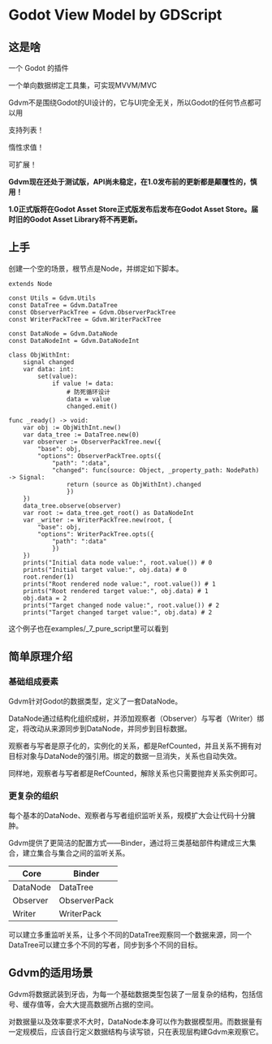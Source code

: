 # Godot View Model by GDScript

## 这是啥

一个 Godot 的插件

一个单向数据绑定工具集，可实现MVVM/MVC

Gdvm不是围绕Godot的UI设计的，它与UI完全无关，所以Godot的任何节点都可以用

支持列表！

惰性求值！

可扩展！

**Gdvm现在还处于测试版，API尚未稳定，在1.0发布前的更新都是颠覆性的，慎用！**

**1.0正式版将在Godot Asset Store正式版发布后发布在Godot Asset Store。届时旧的Godot Asset Library将不再更新。**

## 上手

创建一个空的场景，根节点是Node，并绑定如下脚本。

```gdscript
extends Node

const Utils = Gdvm.Utils
const DataTree = Gdvm.DataTree
const ObserverPackTree = Gdvm.ObserverPackTree
const WriterPackTree = Gdvm.WriterPackTree

const DataNode = Gdvm.DataNode
const DataNodeInt = Gdvm.DataNodeInt

class ObjWithInt:
	signal changed
	var data: int:
		set(value):
			if value != data:
				# 防死循环设计
				data = value
				changed.emit()

func _ready() -> void:
	var obj := ObjWithInt.new()
	var data_tree := DataTree.new(0)
	var observer := ObserverPackTree.new({
		"base": obj,
		"options": ObserverPackTree.opts({
			"path": ":data",
			"changed": func(source: Object, _property_path: NodePath) -> Signal:
				return (source as ObjWithInt).changed
				})
	})
	data_tree.observe(observer)
	var root := data_tree.get_root() as DataNodeInt
	var _writer := WriterPackTree.new(root, {
		"base": obj,
		"options": WriterPackTree.opts({
			"path": ":data"
			})
	})
	prints("Initial data node value:", root.value()) # 0
	prints("Initial target value:", obj.data) # 0
	root.render(1)
	prints("Root rendered node value:", root.value()) # 1
	prints("Root rendered target value:", obj.data) # 1
	obj.data = 2
	prints("Target changed node value:", root.value()) # 2
	prints("Target changed target value:", obj.data) # 2
```

这个例子也在examples/_7_pure_script里可以看到

## 简单原理介绍

### 基础组成要素

Gdvm针对Godot的数据类型，定义了一套DataNode。

DataNode通过结构化组织成树，并添加观察者（Observer）与写者（Writer）绑定，将改动从来源同步到DataNode，并同步到目标数据。

观察者与写者是原子化的，实例化的关系，都是RefCounted，并且关系不拥有对目标对象与DataNode的强引用。绑定的数据一旦消失，关系也自动失效。

同样地，观察者与写者都是RefCounted，解除关系也只需要抛弃关系实例即可。

### 更复杂的组织

每个基本的DataNode、观察者与写者组织监听关系，规模扩大会让代码十分臃肿。

Gdvm提供了更简洁的配置方式——Binder，通过将三类基础部件构建成三大集合，建立集合与集合之间的监听关系。

|Core|Binder|
|----|----|
|DataNode|DataTree|
|Observer|ObserverPack|
|Writer|WriterPack|


可以建立多重监听关系，让多个不同的DataTree观察同一个数据来源，同一个DataTree可以建立多个不同的写者，同步到多个不同的目标。

## Gdvm的适用场景

Gdvm将数据武装到牙齿，为每一个基础数据类型包装了一层复杂的结构，包括信号、缓存值等，会大大提高数据所占据的空间。

对数据量以及效率要求不大时，DataNode本身可以作为数据模型用。而数据量有一定规模后，应该自行定义数据结构与读写锁，只在表现层构建Gdvm来观察它。